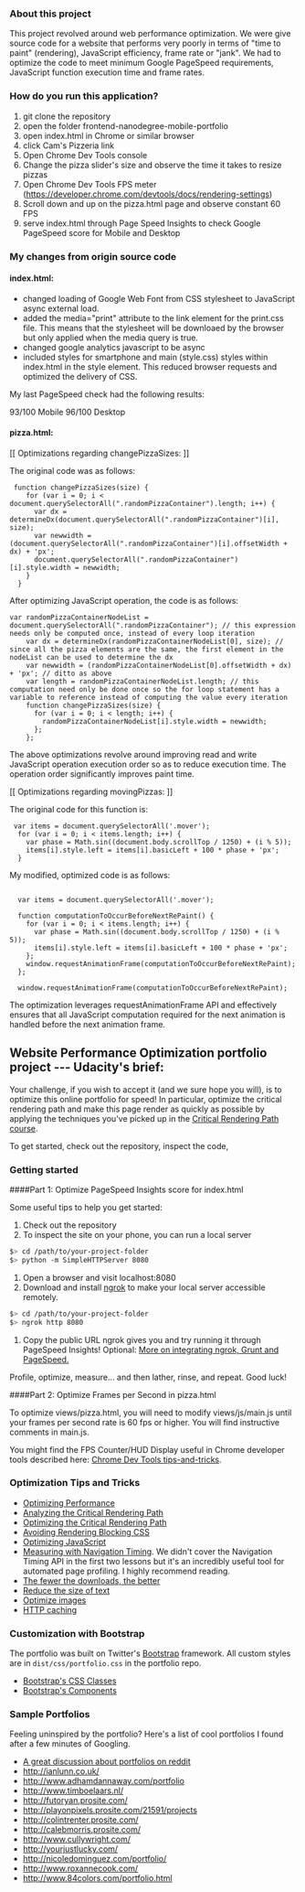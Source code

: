 ### About this project

This project revolved around web performance optimization. We were give source code for a website that performs very poorly in terms of "time to paint" (rendering), JavaScript efficiency, frame rate or "jank". We had to optimize the code to meet minimum Google PageSpeed requirements, JavaScript function execution time and frame rates.


### How do you run this application?

1) git clone the repository
2) open the folder frontend-nanodegree-mobile-portfolio
3) open index.html in Chrome or similar browser
4) click Cam's Pizzeria link
5) Open Chrome Dev Tools console
6) Change the pizza slider's size and observe the time it takes to resize pizzas
7) Open Chrome Dev Tools FPS meter (https://developer.chrome.com/devtools/docs/rendering-settings)
8) Scroll down and up on the pizza.html page and observe constant 60 FPS
9) serve index.html through Page Speed Insights to check Google PageSpeed score for Mobile and Desktop

### My changes from origin source code

#### index.html:

- changed loading of Google Web Font from CSS stylesheet to JavaScript async external load.
- added the media="print" attribute to the link element for the print.css file. This means that the stylesheet will be downloaed by the browser but only applied when the media query is true.
- changed google analytics javascript to be async
- included styles for smartphone and main (style.css) styles within index.html in the style element. This reduced browser requests and optimized the delivery of CSS.

My last PageSpeed check had the following results:

93/100 Mobile
96/100 Desktop

#### pizza.html:

[[ Optimizations regarding changePizzaSizes: ]]

The original code was as follows:
```
 function changePizzaSizes(size) {
    for (var i = 0; i < document.querySelectorAll(".randomPizzaContainer").length; i++) {
      var dx = determineDx(document.querySelectorAll(".randomPizzaContainer")[i], size);
      var newwidth = (document.querySelectorAll(".randomPizzaContainer")[i].offsetWidth + dx) + 'px';
      document.querySelectorAll(".randomPizzaContainer")[i].style.width = newwidth;
    }
  }

```
After optimizing JavaScript operation, the code is as follows:

```
var randomPizzaContainerNodeList = document.querySelectorAll(".randomPizzaContainer"); // this expression needs only be computed once, instead of every loop iteration
    var dx = determineDx(randomPizzaContainerNodeList[0], size); // since all the pizza elements are the same, the first element in the nodeList can be used to determine the dx
    var newwidth = (randomPizzaContainerNodeList[0].offsetWidth + dx) + 'px'; // ditto as above
    var length = randomPizzaContainerNodeList.length; // this computation need only be done once so the for loop statement has a variable to reference instead of computing the value every iteration
    function changePizzaSizes(size) {
      for (var i = 0; i < length; i++) {
        randomPizzaContainerNodeList[i].style.width = newwidth;
      };
    };

```
The above optimizations revolve around improving read and write JavaScript operation execution order so as to reduce execution time. The operation order significantly improves paint time.

[[ Optimizations regarding movingPizzas: ]]

The original code for this function is:

```
 var items = document.querySelectorAll('.mover');
  for (var i = 0; i < items.length; i++) {
    var phase = Math.sin((document.body.scrollTop / 1250) + (i % 5));
    items[i].style.left = items[i].basicLeft + 100 * phase + 'px';
  }

```
My modified, optimized code is as follows:

```

  var items = document.querySelectorAll('.mover');

  function computationToOccurBeforeNextRePaint() {
    for (var i = 0; i < items.length; i++) {
      var phase = Math.sin((document.body.scrollTop / 1250) + (i % 5));
      items[i].style.left = items[i].basicLeft + 100 * phase + 'px';
    };
    window.requestAnimationFrame(computationToOccurBeforeNextRePaint);
  };

  window.requestAnimationFrame(computationToOccurBeforeNextRePaint);

```
The optimization leverages requestAnimationFrame API and effectively ensures that all JavaScript computation required for the next animation is handled before the next animation frame.


## Website Performance Optimization portfolio project --- Udacity's brief:

Your challenge, if you wish to accept it (and we sure hope you will), is to optimize this online portfolio for speed! In particular, optimize the critical rendering path and make this page render as quickly as possible by applying the techniques you've picked up in the [Critical Rendering Path course](https://www.udacity.com/course/ud884).

To get started, check out the repository, inspect the code,

### Getting started

####Part 1: Optimize PageSpeed Insights score for index.html

Some useful tips to help you get started:

1. Check out the repository
1. To inspect the site on your phone, you can run a local server

  ```bash
  $> cd /path/to/your-project-folder
  $> python -m SimpleHTTPServer 8080
  ```

1. Open a browser and visit localhost:8080
1. Download and install [ngrok](https://ngrok.com/) to make your local server accessible remotely.

  ``` bash
  $> cd /path/to/your-project-folder
  $> ngrok http 8080
  ```

1. Copy the public URL ngrok gives you and try running it through PageSpeed Insights! Optional: [More on integrating ngrok, Grunt and PageSpeed.](http://www.jamescryer.com/2014/06/12/grunt-pagespeed-and-ngrok-locally-testing/)

Profile, optimize, measure... and then lather, rinse, and repeat. Good luck!

####Part 2: Optimize Frames per Second in pizza.html

To optimize views/pizza.html, you will need to modify views/js/main.js until your frames per second rate is 60 fps or higher. You will find instructive comments in main.js.

You might find the FPS Counter/HUD Display useful in Chrome developer tools described here: [Chrome Dev Tools tips-and-tricks](https://developer.chrome.com/devtools/docs/tips-and-tricks).

### Optimization Tips and Tricks
* [Optimizing Performance](https://developers.google.com/web/fundamentals/performance/ "web performance")
* [Analyzing the Critical Rendering Path](https://developers.google.com/web/fundamentals/performance/critical-rendering-path/analyzing-crp.html "analyzing crp")
* [Optimizing the Critical Rendering Path](https://developers.google.com/web/fundamentals/performance/critical-rendering-path/optimizing-critical-rendering-path.html "optimize the crp!")
* [Avoiding Rendering Blocking CSS](https://developers.google.com/web/fundamentals/performance/critical-rendering-path/render-blocking-css.html "render blocking css")
* [Optimizing JavaScript](https://developers.google.com/web/fundamentals/performance/critical-rendering-path/adding-interactivity-with-javascript.html "javascript")
* [Measuring with Navigation Timing](https://developers.google.com/web/fundamentals/performance/critical-rendering-path/measure-crp.html "nav timing api"). We didn't cover the Navigation Timing API in the first two lessons but it's an incredibly useful tool for automated page profiling. I highly recommend reading.
* <a href="https://developers.google.com/web/fundamentals/performance/optimizing-content-efficiency/eliminate-downloads.html">The fewer the downloads, the better</a>
* <a href="https://developers.google.com/web/fundamentals/performance/optimizing-content-efficiency/optimize-encoding-and-transfer.html">Reduce the size of text</a>
* <a href="https://developers.google.com/web/fundamentals/performance/optimizing-content-efficiency/image-optimization.html">Optimize images</a>
* <a href="https://developers.google.com/web/fundamentals/performance/optimizing-content-efficiency/http-caching.html">HTTP caching</a>

### Customization with Bootstrap
The portfolio was built on Twitter's <a href="http://getbootstrap.com/">Bootstrap</a> framework. All custom styles are in `dist/css/portfolio.css` in the portfolio repo.

* <a href="http://getbootstrap.com/css/">Bootstrap's CSS Classes</a>
* <a href="http://getbootstrap.com/components/">Bootstrap's Components</a>

### Sample Portfolios

Feeling uninspired by the portfolio? Here's a list of cool portfolios I found after a few minutes of Googling.

* <a href="http://www.reddit.com/r/webdev/comments/280qkr/would_anybody_like_to_post_their_portfolio_site/">A great discussion about portfolios on reddit</a>
* <a href="http://ianlunn.co.uk/">http://ianlunn.co.uk/</a>
* <a href="http://www.adhamdannaway.com/portfolio">http://www.adhamdannaway.com/portfolio</a>
* <a href="http://www.timboelaars.nl/">http://www.timboelaars.nl/</a>
* <a href="http://futoryan.prosite.com/">http://futoryan.prosite.com/</a>
* <a href="http://playonpixels.prosite.com/21591/projects">http://playonpixels.prosite.com/21591/projects</a>
* <a href="http://colintrenter.prosite.com/">http://colintrenter.prosite.com/</a>
* <a href="http://calebmorris.prosite.com/">http://calebmorris.prosite.com/</a>
* <a href="http://www.cullywright.com/">http://www.cullywright.com/</a>
* <a href="http://yourjustlucky.com/">http://yourjustlucky.com/</a>
* <a href="http://nicoledominguez.com/portfolio/">http://nicoledominguez.com/portfolio/</a>
* <a href="http://www.roxannecook.com/">http://www.roxannecook.com/</a>
* <a href="http://www.84colors.com/portfolio.html">http://www.84colors.com/portfolio.html</a>
